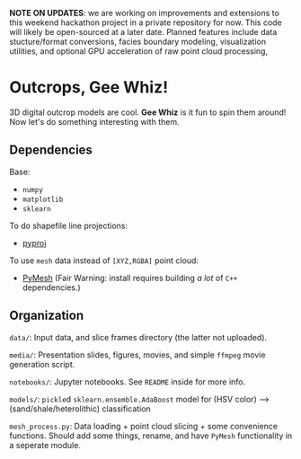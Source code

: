 **NOTE ON UPDATES**: we are working on improvements and extensions to this weekend hackathon project in a private repository for now. This code will likely be open-sourced at a later date. Planned features include data stucture/format conversions, facies boundary modeling, visualization utilities, and optional GPU acceleration of raw point cloud processing,

# Outcrops, Gee Whiz!

3D digital outcrop models are cool. **Gee Whiz** is it fun to spin them around! Now let's do something interesting with them.

## Dependencies

Base: 

- `numpy`
- `matplotlib`
- `sklearn`

To do shapefile line projections:

- [pyproj](https://github.com/jswhit/pyproj)

To use `mesh` data instead of `[XYZ,RGBA]` point cloud:

- [PyMesh](https://github.com/qnzhou/PyMesh) (Fair Warning: install requires building *a lot* of `C++` dependencies.)

## Organization

`data/`: Input data, and slice frames directory (the latter not uploaded).

`media/`: Presentation slides, figures, movies, and simple `ffmpeg` movie generation script.

`notebooks/`: Jupyter notebooks. See `README` inside for more info.

`models/`: `pickle`d `sklearn.ensemble.AdaBoost` model for (HSV color) --> (sand/shale/heterolithic) classification

`mesh_process.py`: Data loading + point cloud slicing + some convenience functions. Should add some things, rename, and have `PyMesh` functionality in a seperate module.

